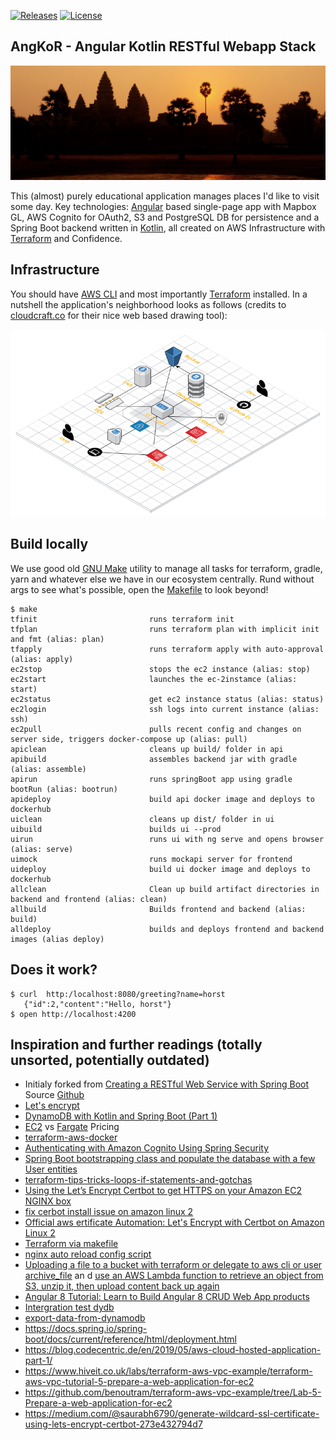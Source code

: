 [![Releases](https://img.shields.io/github/v/tag/tillkuhn/angkor?color=blue)](https://github.com/tillkuhn/angkor/releases)
[![License](https://img.shields.io/github/license/tillkuhn/angkor?color=blue)](https://github.com/tillkuhn/angkor/blob/master/LICENSE)

## AngKoR - Angular Kotlin RESTful Webapp Stack
![](docs/modules/ROOT/images/img_4075_angkor_sunrise_pano.jpg)

This (almost) purely educational application manages places I'd like to visit some day. 
Key technologies: [Angular](https://angular.io/) based single-page app with Mapbox GL, AWS Cognito for OAuth2, S3 and PostgreSQL DB for persistence and
a Spring Boot backend written in [Kotlin](https://kotlinlang.org/), 
all created on AWS Infrastructure with [Terraform](https://www.terraform.io/) and Confidence.

## Infrastructure

You should have [AWS CLI](http://docs.aws.amazon.com/cli/latest/userguide/installing.html) and most importantly [Terraform](https://www.terraform.io/intro/getting-started/install.html) installed.
In a nutshell the application's neighborhood looks as follows (credits to [cloudcraft.co](https://cloudcraft.co/) for their nice web based drawing tool):

![](./docs/images/infrastructure.png)

## Build locally

We use good old [GNU Make](https://www.gnu.org/software/make/) utility to manage all tasks for terraform, gradle, yarn
and whatever else we have in our ecosystem centrally. Rund without args to see what's possible, open the [Makefile](./Makefile) to look beyond!

```shell script
$ make
tfinit                         runs terraform init
tfplan                         runs terraform plan with implicit init and fmt (alias: plan)
tfapply                        runs terraform apply with auto-approval (alias: apply)
ec2stop                        stops the ec2 instance (alias: stop)
ec2start                       launches the ec-2instamce (alias: start)
ec2status                      get ec2 instance status (alias: status)
ec2login                       ssh logs into current instance (alias: ssh)
ec2pull                        pulls recent config and changes on server side, triggers docker-compose up (alias: pull)
apiclean                       cleans up build/ folder in api
apibuild                       assembles backend jar with gradle (alias: assemble)
apirun                         runs springBoot app using gradle bootRun (alias: bootrun)
apideploy                      build api docker image and deploys to dockerhub
uiclean                        cleans up dist/ folder in ui
uibuild                        builds ui --prod
uirun                          runs ui with ng serve and opens browser (alias: serve)
uimock                         runs mockapi server for frontend
uideploy                       build ui docker image and deploys to dockerhub
allclean                       Clean up build artifact directories in backend and frontend (alias: clean)
allbuild                       Builds frontend and backend (alias: build)
alldeploy                      builds and deploys frontend and backend images (alias deploy)
```

## Does it work?

```shell script
$ curl  http:/localhost:8080/greeting?name=horst
   {"id":2,"content":"Hello, horst"}
$ open http://localhost:4200
```

## Inspiration and further readings (totally unsorted, potentially outdated)

* Initialy forked from [Creating a RESTful Web Service with Spring Boot](https://kotlinlang.org/docs/tutorials/spring-boot-restful.html) Source [Github](https://github.com/Kotlin/kotlin-examples/tree/master/tutorials/spring-boot-restful)
* [Let's encrypt](https://dzone.com/articles/spring-boot-secured-by-lets-encrypt)
* [DynamoDB with Kotlin and Spring Boot (Part 1)](https://tuhrig.de/dynamodb-with-kotlin-and-spring-boot/)
* [EC2](https://calculator.s3.amazonaws.com/index.html) vs [Fargate](https://aws.amazon.com/de/fargate/pricing/) Pricing
* [terraform-aws-docker](https://github.com/salizzar/terraform-aws-docker/blob/master/main.tf)
* [Authenticating with Amazon Cognito Using Spring Security](https://www.baeldung.com/spring-security-oauth-cognito)
* [Spring Boot bootstrapping class and populate the database with a few User entities](https://www.baeldung.com/spring-boot-angular-web)
* [terraform-tips-tricks-loops-if-statements-and-gotchas](https://blog.gruntwork.io/terraform-tips-tricks-loops-if-statements-and-gotchas-f739bbae55f9)
* [Using the Let’s Encrypt Certbot to get HTTPS on your Amazon EC2 NGINX box](https://www.freecodecamp.org/news/going-https-on-amazon-ec2-ubuntu-14-04-with-lets-encrypt-certbot-on-nginx-696770649e76/)
* [fix cerbot install issue on amazon linux 2](https://medium.com/@andrenakkurt/great-guide-thanks-for-putting-this-together-gifford-nowland-c3ce0ea2455)
* [Official aws ertificate Automation: Let's Encrypt with Certbot on Amazon Linux 2](https://docs.aws.amazon.com/AWSEC2/latest/UserGuide/SSL-on-amazon-linux-2.html#letsencrypt)
* [Terraform via makefile](https://github.com/pgporada/terraform-makefile)
* [nginx auto reload config script](https://github.com/kubernetes/examples/blob/master/staging/https-nginx/auto-reload-nginx.sh)
* [Uploading a file to a bucket with terraform or delegate to aws cli or user archive_file](https://stackoverflow.com/questions/57456167/uploading-multiple-files-in-aws-s3-from-terraform) an d [use an AWS Lambda function to retrieve an object from S3, unzip it, then upload content back up again](https://stackoverflow.com/questions/51276201/how-to-extract-files-in-s3-on-the-fly-with-boto3)
* [Angular 8 Tutorial: Learn to Build Angular 8 CRUD Web App products](https://www.djamware.com/post/5d0eda6f80aca754f7a9d1f5/angular-8-tutorial-learn-to-build-angular-8-crud-web-app)
* [Intergration test dydb](https://www.baeldung.com/spring-data-dynamodb)
* [export-data-from-dynamodb](https://stackoverflow.com/questions/18896329/export-data-from-dynamodb)
* https://docs.spring.io/spring-boot/docs/current/reference/html/deployment.html
* https://blog.codecentric.de/en/2019/05/aws-cloud-hosted-application-part-1/
* https://www.hiveit.co.uk/labs/terraform-aws-vpc-example/terraform-aws-vpc-tutorial-5-prepare-a-web-application-for-ec2
* https://github.com/benoutram/terraform-aws-vpc-example/tree/Lab-5-Prepare-a-web-application-for-ec2
* https://medium.com/@saurabh6790/generate-wildcard-ssl-certificate-using-lets-encrypt-certbot-273e432794d7
